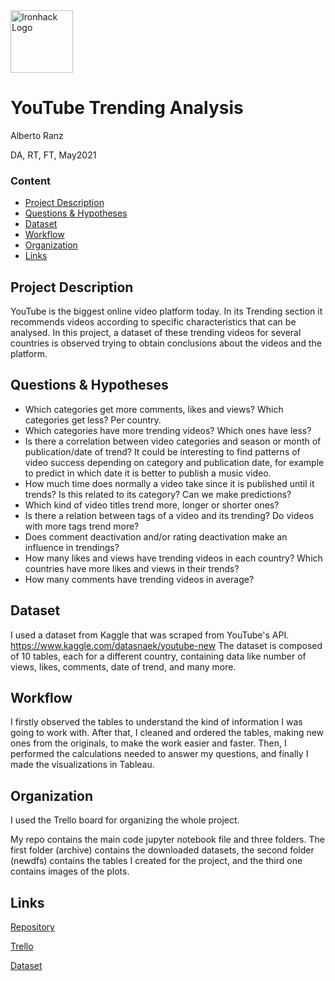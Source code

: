 <img src="https://bit.ly/2VnXWr2" alt="Ironhack Logo" width="100"/>

# YouTube Trending Analysis
Alberto Ranz

DA, RT, FT, May2021


### Content
- [Project Description](#Project-Description)
- [Questions & Hypotheses](#Questions-&-Hypotheses)
- [Dataset](#Dataset)
- [Workflow](#Workflow)
- [Organization](#Organization)
- [Links](#Links)


## Project Description
YouTube is the biggest online video platform today. In its Trending section it recommends videos according to specific characteristics that can be analysed. In this project, a dataset of these trending videos for several countries is observed trying to obtain conclusions about the videos and the platform.


## Questions & Hypotheses
- Which categories get more comments, likes and views? Which categories get less? Per country.
- Which categories have more trending videos? Which ones have less?
- Is there a correlation between video categories and season or month of publication/date of trend? It could be interesting to find patterns of video success depending on category and publication date, for example to predict in which date it is better to publish a music video.
- How much time does normally a video take since it is published until it trends? Is this related to its category? Can we make predictions?
- Which kind of video titles trend more, longer or shorter ones?
- Is there a relation between tags of a video and its trending? Do videos with more tags trend more?
- Does comment deactivation and/or rating deactivation make an influence in trendings?
- How many likes and views have trending videos in each country? Which countries have more likes and views in their trends?
- How many comments have trending videos in average?


## Dataset
I used a dataset from Kaggle that was scraped from YouTube's API. https://www.kaggle.com/datasnaek/youtube-new
The dataset is composed of 10 tables, each for a different country, containing data like number of views, likes, comments, date of trend, and many more.


## Workflow
I firstly observed the tables to understand the kind of information I was going to work with. After that, I cleaned and ordered the tables, making new ones from the originals, to make the work easier and faster. Then, I performed the calculations needed to answer my questions, and finally I made the visualizations in Tableau.
 
 
## Organization
I used the Trello board for organizing the whole project.

My repo contains the main code jupyter notebook file and three folders. The first folder (archive) contains the downloaded datasets, the second folder (newdfs) contains the tables I created for the project, and the third one contains images of the plots.


## Links

[Repository](https://github.com/albertoranz/Project4-Youtube)

[Trello](https://trello.com/b/66UwLNBt/project-4-youtube-trends)

[Dataset](https://www.kaggle.com/datasnaek/youtube-new)
